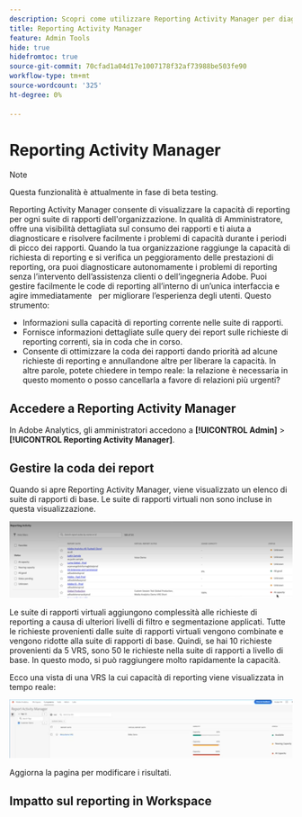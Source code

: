 ```yaml
---
description: Scopri come utilizzare Reporting Activity Manager per diagnosticare e risolvere i problemi di capacità durante i picchi di reporting.
title: Reporting Activity Manager
feature: Admin Tools
hide: true
hidefromtoc: true
source-git-commit: 70cfad1a04d17e1007178f32af73988be503fe90
workflow-type: tm+mt
source-wordcount: '325'
ht-degree: 0%

---
```



# Reporting Activity Manager

>[!NOTE]
>
>Questa funzionalità è attualmente in fase di beta testing.

Reporting Activity Manager consente di visualizzare la capacità di reporting per ogni suite di rapporti dell&#39;organizzazione. In qualità di Amministratore, offre una visibilità dettagliata sul consumo dei rapporti e ti aiuta a diagnosticare e risolvere facilmente i problemi di capacità durante i periodi di picco dei rapporti. Quando la tua organizzazione raggiunge la capacità di richiesta di reporting e si verifica un peggioramento delle prestazioni di reporting, ora puoi diagnosticare autonomamente i problemi di reporting senza l’intervento dell’assistenza clienti o dell’ingegneria Adobe. Puoi gestire facilmente le code di reporting all’interno di un’unica interfaccia e agire immediatamente &#x200B; &#x200B; per migliorare l’esperienza degli utenti. Questo strumento:

* Informazioni sulla capacità di reporting corrente nelle suite di rapporti.
* Fornisce informazioni dettagliate sulle query dei report sulle richieste di reporting correnti, sia in coda che in corso.
* Consente di ottimizzare la coda dei rapporti dando priorità ad alcune richieste di reporting e annullandone altre per liberare la capacità. In altre parole, potete chiedere in tempo reale: la relazione è necessaria in questo momento o posso cancellarla a favore di relazioni più urgenti?

## Accedere a Reporting Activity Manager

In Adobe Analytics, gli amministratori accedono a **[!UICONTROL Admin]** > **[!UICONTROL Reporting Activity Manager]**.

## Gestire la coda dei report

Quando si apre Reporting Activity Manager, viene visualizzato un elenco di suite di rapporti di base. Le suite di rapporti virtuali non sono incluse in questa visualizzazione.

![coda dei report](assets/reporting-activity1.png)

Le suite di rapporti virtuali aggiungono complessità alle richieste di reporting a causa di ulteriori livelli di filtro e segmentazione applicati. Tutte le richieste provenienti dalle suite di rapporti virtuali vengono combinate e vengono ridotte alla suite di rapporti di base. Quindi, se hai 10 richieste provenienti da 5 VRS, sono 50 le richieste nella suite di rapporti a livello di base. In questo modo, si può raggiungere molto rapidamente la capacità.

Ecco una vista di una VRS la cui capacità di reporting viene visualizzata in tempo reale:

![suite di rapporti virtuali](assets/reporting-activity-vrs.png)

Aggiorna la pagina per modificare i risultati.

## Impatto sul reporting in Workspace





